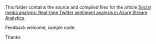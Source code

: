 This folder contains the source and compiled files for the article [Social media analysis: Real-time Twitter sentiment analysis in Azure Stream Analytics](https://docs.microsoft.com/en-us/azure/stream-analytics/stream-analytics-twitter-sentiment-analysis-trends).

Feedback welcome, sample code.

Thanks
